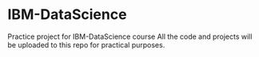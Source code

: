 # IBM-DataScience
Practice project for IBM-DataScience course
 All the code and projects will be uploaded to this repo for practical purposes.
